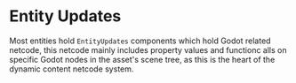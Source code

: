 # Entity Updates

Most entities hold `EntityUpdates` components which hold Godot related netcode, this netcode mainly includes property values and functionc alls on specific Godot nodes in the asset's scene tree, as this is the heart of the dynamic content netcode system.


